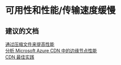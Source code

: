 <properties
    pageTitle="可用性和性能/传输速度缓慢"
    description="可用性和性能/传输速度缓慢"
    service="microsoft.cdn"
    resource="profiles"
    authors="aashu"
    displayOrder=""
    selfHelpType="generic"
    supportTopicIds="32302797"
    resourceTags=""
    productPesIds="15528"
    cloudEnvironments="public"
/>


# 可用性和性能/传输速度缓慢


## **建议的文档**
[通过压缩文件来提高性能](https://azure.microsoft.com/documentation/articles/cdn-improve-performance/)<br>
[分析 Microsoft Azure CDN 中的边缘节点性能](https://azure.microsoft.com/documentation/articles/cdn-edge-performance/)<br>
[CDN 最佳实践](https://azure.microsoft.com/documentation/articles/best-practices-cdn/)



<!--HONumber=Jul16_HO4-->


